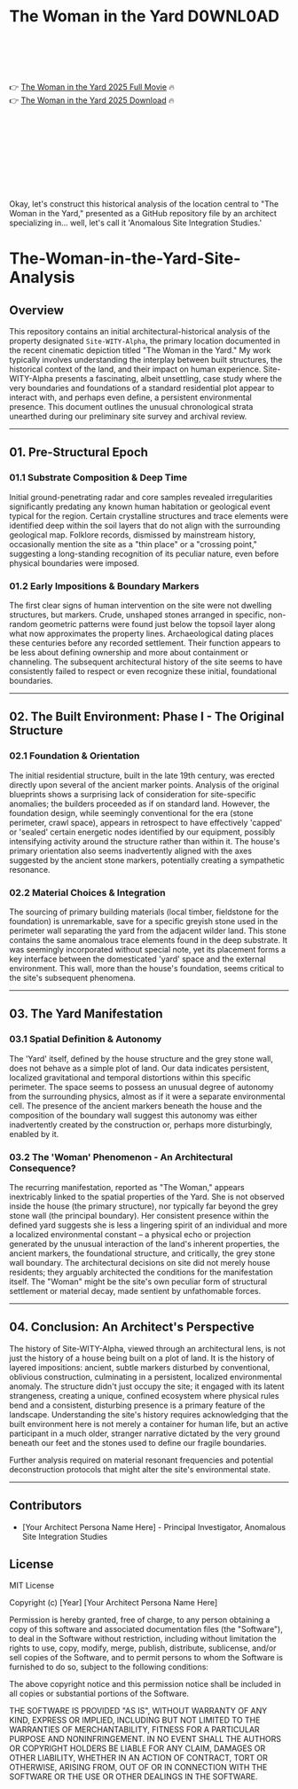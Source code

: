 # The Woman in the Yard D0WNL0AD

<br><br><br><br>


👉 <a href="https://Clint-sormiliterm1970.github.io/wiezetnano/">The Woman in the Yard 2025 Full Movie</a> 🔥
<br>
👉 <a href="https://Clint-sormiliterm1970.github.io/wiezetnano/">The Woman in the Yard 2025 Download</a> 🔥


<br><br><br><br><br><br><br><br>


Okay, let's construct this historical analysis of the location central to "The Woman in the Yard," presented as a GitHub repository  file by an architect specializing in... well, let's call it 'Anomalous Site Integration Studies.'


# The-Woman-in-the-Yard-Site-Analysis

## Overview

This repository contains an initial architectural-historical analysis of the property designated `Site-WITY-Alpha`, the primary location documented in the recent cinematic depiction titled "The Woman in the Yard." My work typically involves understanding the interplay between built structures, the historical context of the land, and their impact on human experience. Site-WITY-Alpha presents a fascinating, albeit unsettling, case study where the very boundaries and foundations of a standard residential plot appear to interact with, and perhaps even define, a persistent environmental presence. This document outlines the unusual chronological strata unearthed during our preliminary site survey and archival review.

---

## 01. Pre-Structural Epoch

### 01.1 Substrate Composition & Deep Time

Initial ground-penetrating radar and core samples revealed irregularities significantly predating any known human habitation or geological event typical for the region. Certain crystalline structures and trace elements were identified deep within the soil layers that do not align with the surrounding geological map. Folklore records, dismissed by mainstream history, occasionally mention the site as a "thin place" or a "crossing point," suggesting a long-standing recognition of its peculiar nature, even before physical boundaries were imposed.

### 01.2 Early Impositions & Boundary Markers

The first clear signs of human intervention on the site were not dwelling structures, but markers. Crude, unshaped stones arranged in specific, non-random geometric patterns were found just below the topsoil layer along what now approximates the property lines. Archaeological dating places these centuries before any recorded settlement. Their function appears to be less about defining ownership and more about containment or channeling. The subsequent architectural history of the site seems to have consistently failed to respect or even recognize these initial, foundational boundaries.

---

## 02. The Built Environment: Phase I - The Original Structure

### 02.1 Foundation & Orientation

The initial residential structure, built in the late 19th century, was erected directly upon several of the ancient marker points. Analysis of the original blueprints shows a surprising lack of consideration for site-specific anomalies; the builders proceeded as if on standard land. However, the foundation design, while seemingly conventional for the era (stone perimeter, crawl space), appears in retrospect to have effectively 'capped' or 'sealed' certain energetic nodes identified by our equipment, possibly intensifying activity around the structure rather than within it. The house's primary orientation also seems inadvertently aligned with the axes suggested by the ancient stone markers, potentially creating a sympathetic resonance.

### 02.2 Material Choices & Integration

The sourcing of primary building materials (local timber, fieldstone for the foundation) is unremarkable, save for a specific greyish stone used in the perimeter wall separating the yard from the adjacent wilder land. This stone contains the same anomalous trace elements found in the deep substrate. It was seemingly incorporated without special note, yet its placement forms a key interface between the domesticated 'yard' space and the external environment. This wall, more than the house's foundation, seems critical to the site's subsequent phenomena.

---

## 03. The Yard Manifestation

### 03.1 Spatial Definition & Autonomy

The 'Yard' itself, defined by the house structure and the grey stone wall, does not behave as a simple plot of land. Our data indicates persistent, localized gravitational and temporal distortions within this specific perimeter. The space seems to possess an unusual degree of autonomy from the surrounding physics, almost as if it were a separate environmental cell. The presence of the ancient markers beneath the house and the composition of the boundary wall suggest this autonomy was either inadvertently created by the construction or, perhaps more disturbingly, enabled by it.

### 03.2 The 'Woman' Phenomenon - An Architectural Consequence?

The recurring manifestation, reported as "The Woman," appears inextricably linked to the spatial properties of the Yard. She is not observed inside the house (the primary structure), nor typically far beyond the grey stone wall (the principal boundary). Her consistent presence within the defined yard suggests she is less a lingering spirit of an individual and more a localized environmental constant – a physical echo or projection generated by the unusual interaction of the land's inherent properties, the ancient markers, the foundational structure, and critically, the grey stone wall boundary. The architectural decisions on site did not merely house residents; they arguably architected the conditions for the manifestation itself. The "Woman" might be the site's own peculiar form of structural settlement or material decay, made sentient by unfathomable forces.

---

## 04. Conclusion: An Architect's Perspective

The history of Site-WITY-Alpha, viewed through an architectural lens, is not just the history of a house being built on a plot of land. It is the history of layered impositions: ancient, subtle markers disturbed by conventional, oblivious construction, culminating in a persistent, localized environmental anomaly. The structure didn't just occupy the site; it engaged with its latent strangeness, creating a unique, confined ecosystem where physical rules bend and a consistent, disturbing presence is a primary feature of the landscape. Understanding the site's history requires acknowledging that the built environment here is not merely a container for human life, but an active participant in a much older, stranger narrative dictated by the very ground beneath our feet and the stones used to define our fragile boundaries.

Further analysis required on material resonant frequencies and potential deconstruction protocols that might alter the site's environmental state.

---

## Contributors

-   [Your Architect Persona Name Here] - Principal Investigator, Anomalous Site Integration Studies

## License

MIT License

Copyright (c) [Year] [Your Architect Persona Name Here]

Permission is hereby granted, free of charge, to any person obtaining a copy
of this software and associated documentation files (the "Software"), to deal
in the Software without restriction, including without limitation the rights
to use, copy, modify, merge, publish, distribute, sublicense, and/or sell
copies of the Software, and to permit persons to whom the Software is
furnished to do so, subject to the following conditions:

The above copyright notice and this permission notice shall be included in all
copies or substantial portions of the Software.

THE SOFTWARE IS PROVIDED "AS IS", WITHOUT WARRANTY OF ANY KIND, EXPRESS OR
IMPLIED, INCLUDING BUT NOT LIMITED TO THE WARRANTIES OF MERCHANTABILITY,
FITNESS FOR A PARTICULAR PURPOSE AND NONINFRINGEMENT. IN NO EVENT SHALL THE
AUTHORS OR COPYRIGHT HOLDERS BE LIABLE FOR ANY CLAIM, DAMAGES OR OTHER
LIABILITY, WHETHER IN AN ACTION OF CONTRACT, TORT OR OTHERWISE, ARISING FROM,
OUT OF OR IN CONNECTION WITH THE SOFTWARE OR THE USE OR OTHER DEALINGS IN THE
SOFTWARE.


